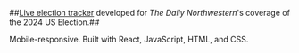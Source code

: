 ##[Live election tracker](https://apps.dailynorthwestern.com/election2024/) developed for _The Daily Northwestern_'s coverage of the 2024 US Election.##

Mobile-responsive. Built with React, JavaScript, HTML, and CSS.


